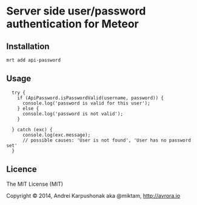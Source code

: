# Server side user/password authentication for Meteor

## Installation
`mrt add api-password`

## Usage

```
  try {
    if (ApiPassword.isPasswordValid(username, password)) {
      console.log('password is valid for this user');
    } else {
      console.log('password is not valid');
    }

  } catch (exc) {
      console.log(exc.message);
      // possible causes: 'User is not found', 'User has no password set'
  }
```

## Licence

The MIT License (MIT)

Copyright © 2014, Andrei Karpushonak aka @miktam, http://avrora.io